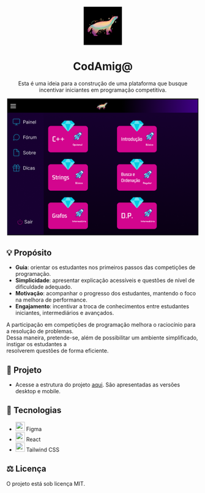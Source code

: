 <p align="center">
    <img alt="logo" src="assets/texHugo.png" align="center" width="100">
</p>
<h1 align="center">CodAmig@</h1>

 <p align="center"> Esta é uma ideia para a construção de uma plataforma que busque 
 incentivar iniciantes em programação competitiva.</p>
 <p align="center">
    <img alt="Página inicial da plataforma CodAmig@" src="assets/codAmig2.png" width="500">
</p>

## 💡 Propósito

- **Guia**: orientar os estudantes nos primeiros passos das competições de programação.
- **Simplicidade**: apresentar explicação acessíveis e questões de nível de dificuldade adequado.
- **Motivação**: acompanhar o progresso dos estudantes, mantendo o foco na melhora de performance.
- **Engajamento**: incentivar a troca de conhecimentos entre estudantes iniciantes, intermediários e avançados.

<p >A participação em competições de programação melhora o raciocínio para a resolução de problemas. 
<br>Dessa maneira, pretende-se, além de possibilitar um ambiente simplificado, instigar os estudantes a <br>resolverem questões de forma eficiente.</p>

## 🦡 Projeto

- Acesse a estrutura do projeto <a href="https://www.figma.com/design/1CJhTW2cgIMz7KYV8dFdCc/Programa%C3%A7%C3%A3o-Competitiva?node-id=0-1&t=WvcueIgveePvPXYN-1">aqui</a>. São apresentadas as versões desktop e mobile.

## 🚀 Tecnologias

- <img src="https://upload.wikimedia.org/wikipedia/commons/3/33/Figma-logo.svg" width="24" height="24" /> Figma
- <img src="https://upload.wikimedia.org/wikipedia/commons/a/a7/React-icon.svg" width="24" height="24" />
  React
- <img src="https://upload.wikimedia.org/wikipedia/commons/d/d5/Tailwind_CSS_Logo.svg" width="24" height="24" />
  Tailwind CSS

## ⚖️ Licença

O projeto está sob licença MIT.

